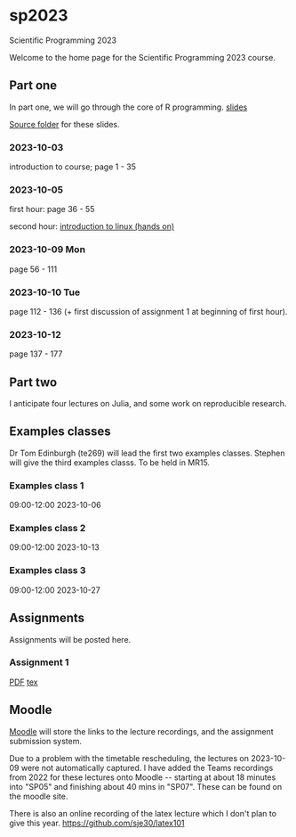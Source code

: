 # sp2023
Scientific Programming 2023

Welcome to the home page for the Scientific Programming 2023 course.

## Part one

In part one, we will go through the core of R programming.
[slides](spr.pdf)

[Source folder](https://github.com/lgatto/spr/) for these slides.

### 2023-10-03

introduction to course; page 1 - 35

### 2023-10-05

first hour: page 36 - 55

second hour: [introduction to linux (hands on)](https://github.com/sje30/damtp-unix-intro)


### 2023-10-09 Mon

page 56 - 111

### 2023-10-10 Tue

page 112 - 136  (+ first discussion of assignment 1 at beginning of
first hour).


### 2023-10-12

page 137 - 177

## Part two

I anticipate four lectures on Julia, and some work on reproducible research.

## Examples classes

Dr Tom Edinburgh (te269) will lead the first two examples classes.
Stephen will give the third examples classs.  To be held in MR15.

### Examples class 1

09:00-12:00 2023-10-06

### Examples class 2

09:00-12:00 2023-10-13

### Examples class 3

09:00-12:00 2023-10-27


## Assignments

Assignments will be posted here.

### Assignment 1

[PDF](assigns/a1/spa1-2023.pdf)  [tex](assigns/a1/spa1-2023.tex)

## Moodle

[Moodle](https://www.vle.cam.ac.uk/course/view.php?id=253091) will
 store the links to the lecture recordings, and the assignment
 submission system.
 
Due to a problem with the timetable rescheduling, the lectures on
2023-10-09 were not automatically captured.  I have added the Teams
recordings from 2022 for these lectures onto Moodle -- starting at about 18
minutes into "SP05" and finishing about 40 mins in "SP07".  These can
be found on the moodle site.

There is also an online recording of the latex lecture which I don't
plan to give this year.  <https://github.com/sje30/latex101>





